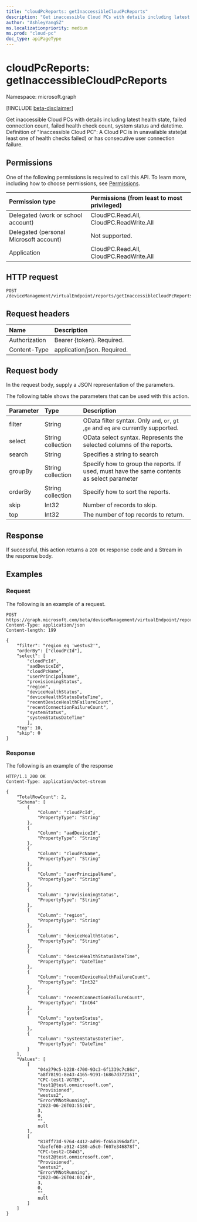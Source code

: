 ```yaml
---
title: "cloudPcReports: getInaccessibleCloudPcReports"
description: "Get inaccessible Cloud PCs with details including latest health state, failed connection count, failed health check count, system status and datetime."
author: "AshleyYangSZ"
ms.localizationpriority: medium
ms.prod: "cloud-pc"
doc_type: apiPageType
---
```


# cloudPcReports: getInaccessibleCloudPcReports
Namespace: microsoft.graph

[!INCLUDE [beta-disclaimer](../../includes/beta-disclaimer.md)]

Get inaccessible Cloud PCs with details including latest health state, failed connection count, failed health check count, system status and datetime. 
Definition of "Inaccessible Cloud PC": A Cloud PC is in unavailable state(at least one of health checks failed) or has consecutive user connection failure.

## Permissions
One of the following permissions is required to call this API. To learn more, including how to choose permissions, see [Permissions](/graph/permissions-reference).

|Permission type|Permissions (from least to most privileged)|
|:---|:---|
|Delegated (work or school account)|CloudPC.Read.All, CloudPC.ReadWrite.All|
|Delegated (personal Microsoft account)|Not supported.|
|Application|CloudPC.Read.All, CloudPC.ReadWrite.All|

## HTTP request

<!-- {
  "blockType": "ignored"
}
-->
``` http
POST /deviceManagement/virtualEndpoint/reports/getInaccessibleCloudPcReports
```

## Request headers
|Name|Description|
|:---|:---|
|Authorization|Bearer {token}. Required.|
|Content-Type|application/json. Required.|

## Request body
In the request body, supply a JSON representation of the parameters.

The following table shows the parameters that can be used with this action.

|Parameter|Type|Description|
|:---|:---|:---|
|filter|String|OData filter syntax. Only `and`, `or`, `gt` ,`ge` and `eq` are currently supported.|
|select|String collection|OData select syntax. Represents the selected columns of the reports. |
|search|String|Specifies a string to search|
|groupBy|String collection|Specify how to group the reports. If used, must have the same contents as select parameter|
|orderBy|String collection|Specify how to sort the reports.|
|skip|Int32|Number of records to skip.|
|top|Int32|The number of top records to return.|



## Response

If successful, this action returns a `200 OK` response code and a Stream in the response body.

## Examples

### Request
The following is an example of a request.

<!-- {
  "blockType": "request",
  "name": "cloudpcreportsthis.getInaccessibleCloudPcReports"
}
-->
``` http
POST https://graph.microsoft.com/beta/deviceManagement/virtualEndpoint/reports/getInaccessibleCloudPcReports
Content-Type: application/json
Content-length: 199

{
    "filter": "region eq 'westus2'",
    "orderBy": ["cloudPcId"],
    "select": [
        "cloudPcId",
        "aadDeviceId",
        "cloudPcName",
        "userPrincipalName",
        "provisioningStatus",
        "region",
        "deviceHealthStatus",
        "deviceHealthStatusDateTime",
        "recentDeviceHealthFailureCount",
        "recentConnectionFailureCount",
        "systemStatus",
        "systemStatusDateTime"
        ],
    "top": 10,
    "skip": 0
}
```

### Response
The following is an example of the response
<!-- {
  "blockType": "response",
  "truncated": true,
  "@odata.type": "Edm.Stream"
}
-->
``` http
HTTP/1.1 200 OK
Content-Type: application/octet-stream

{
    "TotalRowCount": 2,
    "Schema": [
        {
            "Column": "cloudPcId",
            "PropertyType": "String"
        },
        {
            "Column": "aadDeviceId",
            "PropertyType": "String"
        },
        {
            "Column": "cloudPcName",
            "PropertyType": "String"
        },
        {
            "Column": "userPrincipalName",
            "PropertyType": "String"
        },
        {
            "Column": "provisioningStatus",
            "PropertyType": "String"
        },
        {
            "Column": "region",
            "PropertyType": "String"
        },
        {
            "Column": "deviceHealthStatus",
            "PropertyType": "String"
        },
        {
            "Column": "deviceHealthStatusDateTime",
            "PropertyType": "DateTime"
        },
        {
            "Column": "recentDeviceHealthFailureCount",
            "PropertyType": "Int32"
        },
        {
            "Column": "recentConnectionFailureCount",
            "PropertyType": "Int64"
        },
        {
            "Column": "systemStatus",
            "PropertyType": "String"
        },
        {
            "Column": "systemStatusDateTime",
            "PropertyType": "DateTime"
        }
    ],
    "Values": [
        [
            "04e279c5-b228-4700-93c3-6f1339c7c86d",
            "a8f78191-8e43-4165-9191-16867d372161",
            "CPC-test1-VGTEK",
            "test1@test.onmicrosoft.com",
            "Provisioned",
            "westus2",
            "ErrorVMNotRunning",
            "2023-06-26T03:55:04",
            3,
            0,
            "",
            null
        ],
        [
            "818ff73d-9764-4412-ad99-fc65a396daf3",
            "daefef60-a912-4180-a5c0-f607e346878f",
            "CPC-test2-C84W3",
            "test2@test.onmicrosoft.com",
            "Provisioned",
            "westus2",
            "ErrorVMNotRunning",
            "2023-06-26T04:03:49",
            3,
            0,
            "",
            null
        ]
    ]
}
```

